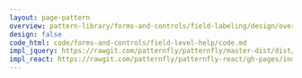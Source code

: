 ```yaml
---
layout: page-pattern
overview: pattern-library/forms-and-controls/field-labeling/design/overview.md
design: false
code_html: code/forms-and-controls/field-level-help/code.md
impl_jquery: https://rawgit.com/patternfly/patternfly/master-dist/dist/tests/forms.html#right-aligned
impl_react: https://rawgit.com/patternfly/patternfly-react/gh-pages/index.html?knob-Show%20Modal=true&selectedKind=Forms&selectedStory=Horizontal%20Form
---
```

